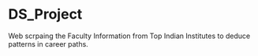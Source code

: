 # DS_Project
Web scrpaing the Faculty Information from Top Indian Institutes to deduce patterns in career paths.
